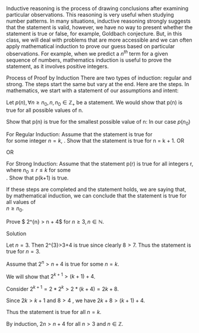 # **[](https://math.libretexts.org/Courses/Mount_Royal_University/Mathematical_Reasoning/3%3A_Number_Patterns/3.1%3A_Proof_by_Induction)**

Inductive reasoning is the process of drawing conclusions after examining particular observations. This reasoning is very useful when studying number patterns. In many situations, inductive reasoning strongly suggests that the statement is valid, however, we have no way to present whether the statement is true or false, for example, Goldbach conjecture. But, in this class, we will deal with problems that are more accessible and we can often apply mathematical induction to prove our guess based on particular observations. For example, when we predict a $n^{th}$
 term for a given sequence of numbers, mathematics induction is useful to prove the statement, as it involves positive integers.

Process of Proof by Induction
There are two types of induction: regular and strong. The steps start the same but vary at the end. Here are the steps. In mathematics, we start with a statement of our assumptions and intent:

Let $p(n), \forall n \geq n_0, \, n, \, n_0 \in \mathbb{Z_+}$
 be a statement. We would show that p(n) is true for all possible values of n.

Show that p(n) is true for the smallest possible value of n: In our case $p(n_0)$

For Regular Induction: Assume that the statement is true for  
 for some integer  $n = k,$
. Show that the statement is true for n = k + 1.
OR

OR

For Strong Induction: Assume that the statement p(r) is true for all integers r, where $n_0 ≤ r ≤ k$
 for some  
. Show that p(k+1) is true.

If these steps are completed and the statement holds, we are saying that, by mathematical induction, we can conclude that the statement is true for all values of  
$n \geq n_0.$

Prove $ 2^{n} > n + 4$ for $n \geq 3, n \in \mathbb{N}$.

Solution

Let $n=3$. Then 2^{3}>3+4 is true since clearly $8>7$. Thus the statement is true for $n=3$.

Assume that $2^{n}>n+4$  is true for some $n=k$.

We will show that $2^{k+1}>(k+1)+4$.

Consider $2^{k+1}=2*2^{k}>2*(k+4)=2k+8$.

Since  $2k>k+1$ and $8>4$ , we have $2k+8>(k+1)+4$.

Thus the statement is true for all $n=k$.

By induction, $2{n}>n+4$ for all $n>3$ and $n\in\mathbb{Z}$.

